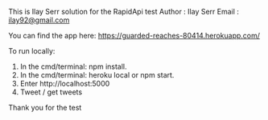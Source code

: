This is Ilay Serr solution for the RapidApi test
Author : Ilay Serr
Email : ilay92@gmail.com

You can find the app here:
https://guarded-reaches-80414.herokuapp.com/

To run locally:
1. In the cmd/terminal:  npm install.
2. In the cmd/terminal:  heroku local    or    npm start.
3. Enter http://localhost:5000
4. Tweet / get tweets

Thank you for the test

